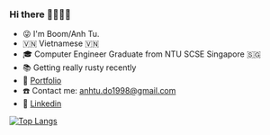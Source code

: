 ### Hi there :technologist::student:

- :stuck_out_tongue_winking_eye: I'm Boom/Anh Tu. 
- :vietnam: Vietnamese :vietnam: 
- :mortar_board: Computer Engineer Graduate from NTU SCSE Singapore :singapore:
- :books: Getting really rusty recently
- :memo: [Portfolio](https://anhtudo1998.github.io/)
- :phone: Contact me: anhtu.do1998@gmail.com
- :office: [Linkedin](https://www.linkedin.com/in/anh-tu-d-b28590102/)

<!--START_SECTION:waka-->
<!--END_SECTION:waka-->

[![Top Langs](https://github-readme-stats.vercel.app/api/top-langs/?username=AnhTuDo1998&hide=javascript,jupyter%20notebook,batchfile,java)](https://github.com/AnhTuDo1998/github-readme-stats)
